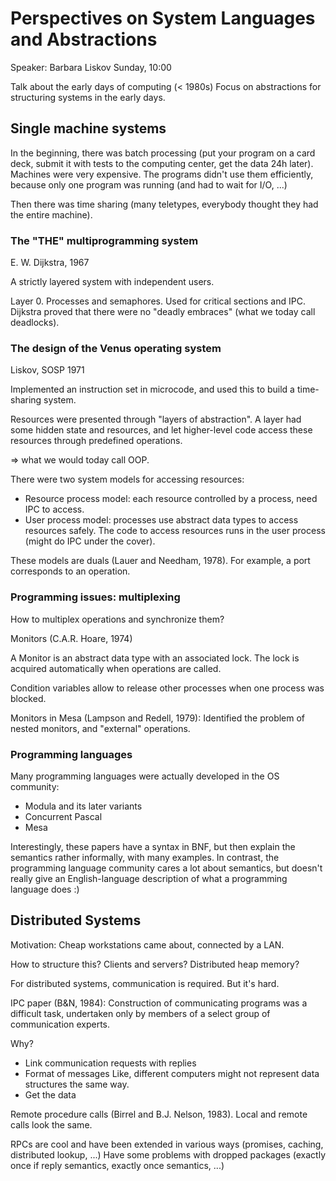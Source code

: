 Perspectives on System Languages and Abstractions
=================================================

Speaker: Barbara Liskov
Sunday, 10:00

Talk about the early days of computing (< 1980s)
Focus on abstractions for structuring systems in the early days.


Single machine systems
----------------------

In the beginning, there was batch processing (put your program on a card deck,
submit it with tests to the computing center, get the data 24h later). Machines
were very expensive. The programs didn't use them efficiently, because only one
program was running (and had to wait for I/O, ...)

Then there was time sharing (many teletypes, everybody thought they had the
entire machine).

### The "THE" multiprogramming system

E. W. Dijkstra, 1967

A strictly layered system with independent users.

Layer 0. Processes and semaphores. Used for critical sections and IPC.
Dijkstra proved that there were no "deadly embraces" (what we today call
deadlocks).

### The design of the Venus operating system

Liskov, SOSP 1971

Implemented an instruction set in microcode, and used this to build a
time-sharing system.

Resources were presented through "layers of abstraction". A layer had some
hidden state and resources, and let higher-level code access these resources
through predefined operations.

=> what we would today call OOP.

There were two system models for accessing resources:

- Resource process model: each resource controlled by a process, need IPC to
  access.
- User process model: processes use abstract data types to access resources
  safely. The code to access resources runs in the user process (might do IPC
  under the cover).

These models are duals (Lauer and Needham, 1978). For example, a port
corresponds to an operation.

### Programming issues: multiplexing

How to multiplex operations and synchronize them?

Monitors (C.A.R. Hoare, 1974)

A Monitor is an abstract data type with an associated lock. The lock is acquired
automatically when operations are called.

Condition variables allow to release other processes when one process was
blocked.

Monitors in Mesa (Lampson and Redell, 1979): Identified the problem of nested
monitors, and "external" operations.

### Programming languages

Many programming languages were actually developed in the OS community:
- Modula and its later variants
- Concurrent Pascal
- Mesa

Interestingly, these papers have a syntax in BNF, but then explain the semantics
rather informally, with many examples. In contrast, the programming language
community cares a lot about semantics, but doesn't really give an
English-language description of what a programming language does :)


Distributed Systems
-------------------

Motivation: Cheap workstations came about, connected by a LAN.

How to structure this? Clients and servers? Distributed heap memory?

For distributed systems, communication is required. But it's hard.

IPC paper (B&N, 1984): Construction of communicating programs was a difficult
task, undertaken only by members of a select group of communication experts.

Why?
- Link communication requests with replies
- Format of messages
  Like, different computers might not represent data structures the same way.
- Get the data

Remote procedure calls (Birrel and B.J. Nelson, 1983). Local and remote calls
look the same.

RPCs are cool and have been extended in various ways (promises, caching,
distributed lookup, ...) Have some problems with dropped packages (exactly once
if reply semantics, exactly once semantics, ...)
